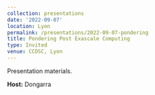 ```yaml
---
collection: presentations
date: '2022-09-07'
location: Lyon
permalink: /presentations/2022-09-07-pondering
title: Pondering Post Exascale Computing
type: Invited
venue: CCDSC, Lyon
---
```


Presentation materials.


**Host:** Dongarra